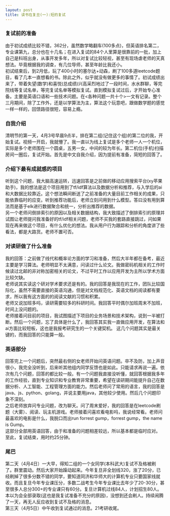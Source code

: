 ```yaml
---
layout: post
title: 读书在复旦(一):短的复试
---
```



### 复试前的准备
由于初试成绩比较不错，362分，虽然数学略翻车(100多点)，但英语排名第二，专业课第九，总分也在十几名；在进入复试的84个人里算是很靠前的一批，加上自己是科班出身，从事开发多年，所以对复试比较轻视，甚至有现场虐老师的天真想法。毕竟根据我的调查，有几位导师，甚至年龄比我还小。<br>
初试结束后，到2月低，玩了400小时的塞尔达+动森，刷了100多道leetcode题目，看了几本一直想看的书。除此之外，似乎就没有做更多的事情了。初试成绩出来了，带着失望(数学)和喜悦(总成绩)兴高采烈地过了一段时间，水水群聊，等完院线等复试名单，等完复试名单等模拟复试。直到模拟复试过后，才开始专心准备。主要是英语口语和一些技术问题。在<各种问题一共十个>一文有记录。整个三月期间，除了工作外，还是以学算法为主，算法这个玩意吧，跟做数学题的感觉一样一样的，回馈路径很短，容易上瘾。

### 自我介绍
清明节的第一天，4月3号早晨9点半，排在第二组(记住这个组)的第二位的我，开始复试。视频一开启，我就懵了。我一直以为线上复试是多个老师一人一个机位，实际是多个老师围在一个圆桌，五男一女，中间的较为年长。第二机位(手机)扫描房间一圈后，复试开始。首先是中文自我介绍，因为提前有准备，简短的回答了。
<br>


### 介绍下最有成就感的项目
听到这个问题，我大脑高速运转，迅速回答是之前做的移动应用搜索平台(xy苹果助手)，我的想法是这个项目用到了tf/idf算法以及数据分析和推荐，与入学后的ai和大数据比较靠近。这个想法瞬间断送了之前准备的大量目前工作相关的成果，只能依靠临时的应变。听到推荐功能后，老师立刻问用到什么模型。答曰没有用到算法而是基于elk进行数据聚合和统一，分析出推荐的数据。<br>
另一个老师问倒排索引的原因以及相关数据结构，我大致描述了倒排索引的原理并试图让老师提问我准备好的tf/idf相关问题，老师不买我的套路直接跳过，问如果现在再来做这个项目，有什么优化的想法。我从用户行为跟踪和分析的角度讲了些看法，都是大路货。老师不置可否。


### 对读研做了什么准备
我的回答：之前做了线代和概率论方面的学习和准备，然后大半年都在备考，最近主要是学习算法。老师明显不太满意，问读过什么论文。我做密码机相关的工作时候读过北邮的非对称加密相关的论文，不过平时工作以应用开发为主所以学术方面比较欠缺。<br>
老师说其实读这个研对学术要求还是有的。我的回答是我现在的工作，团队比较国际化，虽然不需要直接的英语沟通，但是对文档规范化、英语文档的阅读都有要求，所以我有这方面的的阅读文献的习惯和积累。<br>
老师又说加班多吗，读研需要较多的科研时间。我回答平时偶尔加班周末不加班，时间上没问题的。<br>
老师接着问目前的项目，我试图描述下项目的业务场景和技术架构，说到一半被打断。然后一个问题，忘了具体是什么了，我回答其实我一直做应用开发，在算法和ai方面比较短板，这也是我报考研究生的一个关键契机。
这几个问题其实是最关键的，而我回答的只能算一般。
<br>

### 英语部分
回答完上一个问题后，突然最右侧的女老师开始问英语问题。卒不及防，加上声音很小，我完全没听到，后来听其他组内同学反馈也是如此。只能请求再说一遍。依次有几个问题，回答的都比较一般。有一个问题我直接没听懂，就回答根据我多年的工作经验，直到专业知识和专业教育非常重要，希望在读研期间能提升自己在数据分析、人工智能、工程管理方面的能力。然后老师问了常用的语言，我的回答是java、js、python、golang，并说主要用java，其他较少使用。然后几个问题印象不深刻。
<br>之后老师放弃问专业问题，改为聊天。问了周末爱好，我的回答是在leetcode刷题（大雾）、阅读、玩主机游戏。老师接着问喜欢看电影吗，我说经常看。老师问最喜欢的电影是什么，我脱口而出run forrest gump，forrest gump，the name is Gump。<br>
这部分全部用英语回答，由于和准备的问题相差较远，所以基本都是临时应对。<br>
至此，复试结束，用时约25分钟。


### 尾巴
第二天（4月4日）一大早，得知二组的一个女同学(本科武大)复试不及格被刷了。群里震动。然后大家开始躁动起来。今年复旦非全划线320，涨了20分，已经刷掉了很多分数不错的同学，要知道同济和华师大的计算机专业只要国家线就收。而且复旦今年专业课压分，多数二战考生今年专业课比去年少了20-30分，甚至很多人总分300+的专业课只有60分。复旦计算机过线84人，计划招生80人。本以为会全部录取(这也是我复试准备不充分的原因)，没想到还会刷人。持续闹腾了一天，再无人反应收到复试不及格的消息。<br>
第三天（4月5日）中午收到复试通过的消息。21考研收尾。


